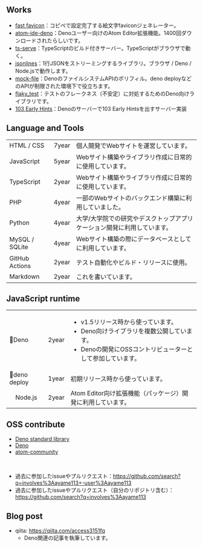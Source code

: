 ## Works

- [fast favicon](https://favi.deno.dev/)：コピペで設定完了する絵文字faviconジェネレーター。
- [atom-ide-deno](https://atom.io/packages/atom-ide-deno)：Denoユーザー向けのAtom Editor拡張機能。1400回ダウンロードされたらしいです。
- [ts-serve](https://github.com/ayame113/ts-serve)：TypeScriptのビルド付きサーバー。TypeScriptがブラウザで動く。
- [jsonlines](https://github.com/ayame113/jsonlines)：1行JSONをストリーミングするライブラリ。ブラウザ / Deno / Node.jsで動作します。
- [mock-file](https://github.com/ayame113/mock-file)：DenoのファイルシステムAPIのポリフィル。deno deployなどのAPIが制限された環境下で役立ちます。
- [flaky_test](https://github.com/ayame113/flaky_test)：テストのフレークネス（不安定）に対処するためのDeno向けライブラリです。
- [103 Early Hints](https://github.com/ayame113/early-hints)：Denoのサーバーで103 Early Hintsを出すサーバー実装

## Language and Tools

||||
|---|---|---|
|HTML / CSS|7year|個人開発でWebサイトを運営しています。|
|JavaScript|5year|Webサイト構築やライブラリ作成に日常的に使用しています。|
|TypeScript|2year|Webサイト構築やライブラリ作成に日常的に使用しています。|
|PHP|4year|一部のWebサイトのバックエンド構築に利用していました。|
|Python|4year|大学/大学院での研究やデスクトップアプリケーション開発に利用しています。|
|MySQL / SQLite|4year|Webサイト構築の際にデータベースとしてに利用しています。|
|GitHub Actions|2year|テスト自動化やビルド・リリースに使用。|
|Markdown|2year|これを書いています。|

## JavaScript runtime


||||
|---|---|---|
|🦕Deno|2year|<ul><li>v1.5リリース時から使っています。</li><li>Deno向けライブラリを複数公開しています。</li><li>Denoの開発にOSSコントリビューターとして参加しています。</li></ul>|
|🦕deno deploy|1year|初期リリース時から使っています。|
|<img src="https://nodejs.org/static/images/favicons/favicon-32x32.png" style="width:1em;height:1em;">Node.js|2year|Atom Editor向け拡張機能（パッケージ）開発に利用しています。|



## OSS contribute

- [Deno standard library](https://github.com/denoland/deno_std)
- [Deno](https://github.com/denoland/deno)
- [atom-community](https://github.com/atom-community)

<br>

- 過去に参加したissueやプルリクエスト：https://github.com/search?q=involves%3Aayame113+-user%3Aayame113
- 過去に参加したissueやプルリクエスト（自分のリポジトリ含む）：https://github.com/search?q=involves%3Aayame113

## Blog post

- qiita: https://qiita.com/access3151fq
  - Deno関連の記事を執筆しています。

